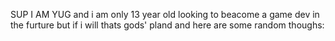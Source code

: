 SUP
I AM YUG and i am only 13 year old looking to beacome a game dev in the furture
but if i will thats gods' pland and here are some random thoughs:


<!---
YUGLODHA/YUGLODHA is a ✨ special ✨ repository because its `README.md` (this file) appears on your GitHub profile.
You can click the Preview link to take a look at your changes.
--->
